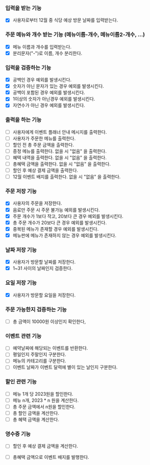 ### 입력을 받는 기능

- [x] 사용자로부터 12월 중 식당 예상 방문 날짜를 입력받는다.

### 주문 메뉴와 개수 받는 기능 (메뉴이름-개수, 메뉴이름2-개수, ...)

- [x] 메뉴 이름과 개수를 입력받는다.
- [x] 분리문자("-")로 이름, 개수 분리한다.

### 입력을 검증하는 기능

- [x] 공백인 경우 예외를 발생시킨다.
- [x] 숫자가 아닌 문자가 있는 경우 예외를 발생시킨다.
- [x] 공백이 포함된 경우 예외를 발생시킨다.
- [x] 1이상의 숫자가 아닌경우 예외를 발생시킨다.
- [x] 자연수가 아닌 경우 예외를 발생시킨다.

### 출력을 하는 기능

- [ ] 사용자에게 이벤트 플래너 안내 메시지를 출력한다.
- [ ] 사용자가 주문한 메뉴를 출력한다.
- [ ] 할인 전 총 주문 금액을 출력한다.
- [ ] 증정 메뉴를 출력한다. 없을 시 "없음" 을 출력한다.
- [ ] 혜택 내역을 출력한다. 없을 시 "없음" 을 출력한다.
- [ ] 총혜택 금액을 출력한다. 없을 시 "없음" 을 출력한다.
- [ ] 할인 후 예상 결제 금액을 출력한다.
- [ ] 12월 이벤트 배지를 출력한다. 없을 시 "없음" 을 출력한다.

### 주문 저장 기능

- [x] 사용자의 주문을 저장한다.
- [x] 음료만 주문 시 주문 불가능 예외를 발생시킨다.
- [x] 주문 개수가 1보다 작고, 20보다 큰 경우 예외를 발생시킨다.
- [x] 총 주문 개수가 20보다 큰 경우 예외를 발생시킨다.
- [x] 중복된 메뉴가 존재할 경우 예외를 발생시킨다. 
- [x] 메뉴판에 메뉴가 존재하지 않는 경우 예외를 발생시킨다. 
### 날짜 저장 기능

- [x] 사용자가 방문할 날짜를 저장한다.
- [x] 1~31 사이의 날짜인지 검증한다.

### 요일 저장 기능

- [x] 사용자가 방문할 요일을 저장한다.

### 주문 가능한지 검증하는 기능

- [ ] 총 금액이 10000원 이상인지 확인한다,

### 이벤트 관련 기능

- [ ] 예약날짜에 해당되는 이벤트를 반환한다.
- [ ] 평일인지 주말인지 구분한다.
- [ ] 메뉴의 카테고리를 구분한다.
- [ ] 이벤트 날짜가 이벤트 달력에 별이 있는 날인지 구분한다.

### 할인 관련 기능

- [ ] 메뉴 1개 당 2023원을 할인한다.
- [ ] 메뉴 n개, 2023 * n 원을 계산한다.
- [ ] 총 주문 금액에서 n원을 할인한다.
- [ ] 총 할인 금액을 계산한다.
- [ ] 총 혜택 금액을 계산한다.

### 영수증 기능

- [ ] 할인 후 예상 결제 금액을 계산한다.
- [ ] 총혜택 금액으로 이벤트 배지를 발행한다. 
 
